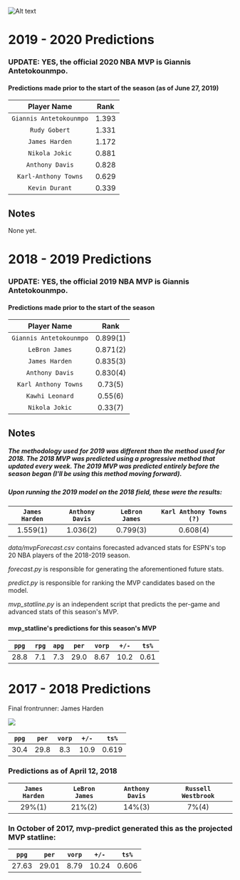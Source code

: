 ![Alt text](/mvppredict.png?raw=true "ESPN")

# 2019 - 2020 Predictions
### UPDATE: YES, the official 2020 NBA MVP is Giannis Antetokounmpo. 

#### Predictions made prior to the start of the season (as of June 27, 2019)

| Player Name        | Rank       | 
|:-------------:|:-------------:| 
| `Giannis Antetokounmpo` | 1.393 |
| `Rudy Gobert` | 1.331 | 
| `James Harden` | 1.172 | 
| `Nikola Jokic` | 0.881 | 
| `Anthony Davis` | 0.828 | 
| `Karl-Anthony Towns` | 0.629 | 
| `Kevin Durant` | 0.339 | 

## Notes

None yet.

# 2018 - 2019 Predictions

### UPDATE: YES, the official 2019 NBA MVP is Giannis Antetokounmpo. 

#### Predictions made prior to the start of the season

| Player Name        | Rank       | 
|:-------------:|:-------------:| 
| `Giannis Antetokounmpo` | 0.899(1) |
| `LeBron James` | 0.871(2) | 
| `James Harden` | 0.835(3) | 
| `Anthony Davis` | 0.830(4) | 
| `Karl Anthony Towns` | 0.73(5) | 
| `Kawhi Leonard` | 0.55(6) | 
| `Nikola Jokic` | 0.33(7) | 

## Notes

##### The methodology used for 2019 was different than the method used for 2018. The 2018 MVP was predicted using a progressive method that updated every week. The 2019 MVP was predicted entirely before the season began (I'll be using this method moving forward).

##### Upon running the 2019 model on the 2018 field, these were the results:
| `James Harden` | `Anthony Davis` | `LeBron James` | `Karl Anthony Towns (?)` |
|:---:|:---:|:---:|:---:|
| 1.559(1) | 1.036(2) | 0.799(3) | 0.608(4) |

*data/mvpForecast.csv* contains forecasted advanced stats for ESPN's top 20 NBA players of the 2018-2019 season.

*forecast.py* is responsible for generating the aforementioned future stats.

*predict.py* is responsible for ranking the MVP candidates based on the model.

*mvp_statline.py* is an independent script that predicts the per-game and advanced stats of this season's MVP.

#### mvp_statline's predictions for this season's MVP

| `ppg` |  `rpg` |  `apg` | `per` | `vorp` | `+/-` | `ts%` |
|:---:|:---:|:---:|:---:|:---:|:---:|:---:|
| 28.8 | 7.1 | 7.3 | 29.0 | 8.67 | 10.2 | 0.61 |

# 2017 - 2018 Predictions
Final frontrunner: James Harden

<img src="https://d2cwpp38twqe55.cloudfront.net/req/201810111/images/players/hardeja01.jpg">

| `ppg` | `per` | `vorp` | `+/-` | `ts%` |
|:---:|:---:|:---:|:---:|:---:|
| 30.4 | 29.8 | 8.3 | 10.9 | 0.619 |

### Predictions as of April 12, 2018

| `James Harden` | `LeBron James` | `Anthony Davis` | `Russell Westbrook` |
|:---:|:---:|:---:|:---:|
| 29%(1) | 21%(2) | 14%(3) | 7%(4) |

### In October of 2017, mvp-predict generated this as the projected MVP statline:

| `ppg` | `per` | `vorp` | `+/-` | `ts%` |
|:---:|:---:|:---:|:---:|:---:|
| 27.63 | 29.01 | 8.79 | 10.24 | 0.606 |
